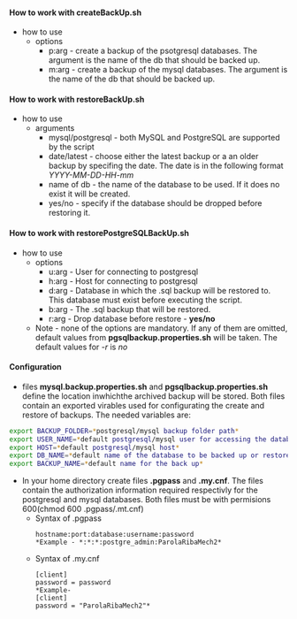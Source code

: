 #### How to work with **createBackUp.sh**
  - how to use
    - options
      - p:arg - create a backup of the psotgresql databases. The argument is the name of the db that should be backed up.
      - m:arg - create a backup of the mysql databases. The argument is the name of the db that should be backed up.

#### How to work with **restoreBackUp.sh**
 - how to use
   - arguments
     - mysql/postgresql - both MySQL and PostgreSQL are supported by the script
     - date/latest - choose either the latest backup or a an older backup by specifing the date. The date is in the following format *YYYY-MM-DD-HH-mm*
     - name of db - the name of the database to be used. If it does no exist it will be created.
     - yes/no - specify if the database should be dropped before restoring it.

#### How to work with **restorePostgreSQLBackUp.sh**
  - how to use
    - options
      - u:arg - User for connecting to postgresql
      - h:arg - Host for connecting to postgresql
      - d:arg - Database in which the .sql backup will be restored to. This database must exist before executing the script.
      - b:arg - The .sql backup that will be restored.
      - r:arg - Drop database before restore - **yes/no**
    - Note - none of the options are mandatory. If any of them are omitted, default values from **pgsqlbackup.properties.sh** will be taken. The default values for *-r* is *no*

#### Configuration
 - files **mysql.backup.properties.sh** and **pgsqlbackup.properties.sh** define the location inwhichthe archived backup will be stored. Both files  contain an exported virables used for configurating the create and restore of backups. The needed variables are:
 ```bash
export BACKUP_FOLDER=*postgresql/mysql backup folder path*
export USER_NAME=*default postgresql/mysql user for accessing the database*
export HOST=*default postgresql/mysql host*
export DB_NAME=*default name of the database to be backed up or restored*
export BACKUP_NAME=*default name for the back up*
 ```
 - In your home directory create files **.pgpass** and **.my.cnf**. The files contain the authorization information required respectivly for the postgresql and mysql databases. Both files must be with permisions 600(chmod 600 .pgpass/.mt.cnf)
   - Syntax of .pgpass
     ```
     hostname:port:database:username:password
     *Example - *:*:*:postgre_admin:ParolaRibaMech2*
     ```
   - Syntax of .my.cnf
     ```
     [client] 
     password = password
     *Example-
     [client]
     password = "ParolaRibaMech2"*
     ```
